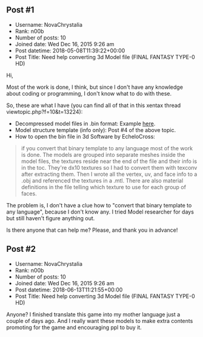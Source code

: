 ## Post #1
- Username: NovaChrystalia
- Rank: n00b
- Number of posts: 10
- Joined date: Wed Dec 16, 2015 9:26 am
- Post datetime: 2018-05-08T11:39:22+00:00
- Post Title: Need help converting 3d Model file (FINAL FANTASY TYPE-0 HD)

Hi,

Most of the work is done, I think, but since I don't have any knowledge about coding or programming, I don't know what to do with these.

So, these are what I have (you can find all of that in this xentax thread viewtopic.php?f=10&t=13224):

- Decompressed model files in .bin format: Example [here](https://drive.google.com/file/d/1uNPcr5hg_CxC9z7DOmsRofitNvAGetI5/view?usp=sharing).
- Model structure template (info only): Post #4 of the above topic.
- How to open the bin file in 3d Software by EcheloCross:

> if you convert that binary template to any language most of the work is done. The models are grouped into separate meshes inside the model files, the textures reside near the end of the file and their info is in the toc. They're dx10 textures so I had to convert them with texconv after extracting them. Then I wrote all the vertex, uv, and face info to a .obj and referenced the textures in a .mtl. There are also material definitions in the file telling which texture to use for each group of faces.

The problem is, I don't have a clue how to "convert that binary template to any language", because I don't know any.
I tried Model researcher for days but still haven't figure anything out.

Is there anyone that can help me? Please, and thank you in advance!
## Post #2
- Username: NovaChrystalia
- Rank: n00b
- Number of posts: 10
- Joined date: Wed Dec 16, 2015 9:26 am
- Post datetime: 2018-06-13T11:21:55+00:00
- Post Title: Need help converting 3d Model file (FINAL FANTASY TYPE-0 HD)

Anyone? I finished translate this game into my mother language just a couple of days ago. And I really want these models to make extra contents promoting for the game and encouraging ppl to buy it.
